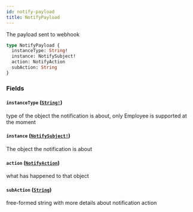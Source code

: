 ```yaml
---
id: notify-payload
title: NotifyPayload
---
```


The payload sent to webhook

```graphql
type NotifyPayload {
  instanceType: String!
  instance: NotifySubject!
  action: NotifyAction
  subAction: String
}
```

### Fields

#### `instanceType` ([`String!`](/docs/partners/truework/scalars/string))

type of the object the notification is about, only Employee is supported at the moment

#### `instance` ([`NotifySubject!`](/docs/partners/truework/interfaces/notify-subject))

The object the notification is about

#### `action` ([`NotifyAction`](/docs/partners/truework/enums/notify-action))

what has happened to that object

#### `subAction` ([`String`](/docs/partners/truework/scalars/string))

free-formed string with more details about notification action

